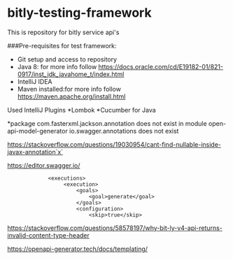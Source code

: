 # bitly-testing-framework
 This is repository for bitly service api's
 
 ###Pre-requisites for test framework:
 
 * Git setup and access to repository
 * Java 8:  for more info follow https://docs.oracle.com/cd/E19182-01/821-0917/inst_jdk_javahome_t/index.html
 * IntelliJ IDEA
 * Maven installed:for more info follow https://maven.apache.org/install.html
 
 Used IntelliJ Plugins
 *Lombok
 *Cucumber for Java
 
  *package com.fasterxml.jackson.annotation does not exist in module open-api-model-generator
  io.swagger.annotations does not exist
  
  https://stackoverflow.com/questions/19030954/cant-find-nullable-inside-javax-annotation`x`
  
  https://editor.swagger.io/
  
                 <executions>
                      <execution>
                          <goals>
                              <goal>generate</goal>
                          </goals>
                          <configuration>
                              <skip>true</skip>
 

https://stackoverflow.com/questions/58578197/why-bit-ly-v4-api-returns-invalid-content-type-header

https://openapi-generator.tech/docs/templating/